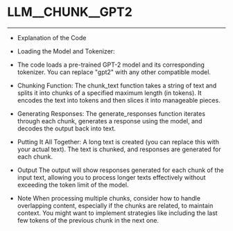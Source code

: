 # LLM__CHUNK__GPT2
_____________________________________________________________________________________________________________________________________________________________
- Explanation of the Code

- Loading the Model and Tokenizer:

- The code loads a pre-trained GPT-2 model and its corresponding tokenizer. You can replace "gpt2" with any other compatible model.

- Chunking Function:
The chunk_text function takes a string of text and splits it into chunks of a specified maximum length (in tokens). It encodes the text into tokens and then slices it into manageable pieces.

- Generating Responses:
The generate_responses function iterates through each chunk, generates a response using the model, and decodes the output back into text.

- Putting It All Together:
A long text is created (you can replace this with your actual text).
The text is chunked, and responses are generated for each chunk.

- Output
The output will show responses generated for each chunk of the input text, allowing you to process longer texts effectively without exceeding the token limit of the model.

- Note
When processing multiple chunks, consider how to handle overlapping content, especially if the chunks are related, to maintain context. You might want to implement strategies like including the last few tokens of the previous chunk in the next one.
